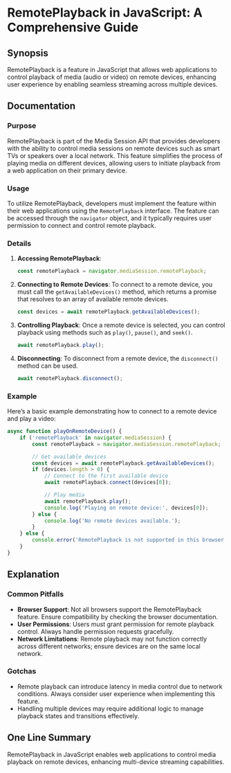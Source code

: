 <!--
Meta Description: # RemotePlayback in JavaScript: A Comprehensive Guide ## Synopsis RemotePlayback is a feature in JavaScript that allows web applications to control pl...
Meta Keywords: remoteplayback, devices, remote, playback, javascript
-->

# RemotePlayback in JavaScript: A Comprehensive Guide

## Synopsis
RemotePlayback is a feature in JavaScript that allows web applications to control playback of media (audio or video) on remote devices, enhancing user experience by enabling seamless streaming across multiple devices.

## Documentation

### Purpose
RemotePlayback is part of the Media Session API that provides developers with the ability to control media sessions on remote devices such as smart TVs or speakers over a local network. This feature simplifies the process of playing media on different devices, allowing users to initiate playback from a web application on their primary device.

### Usage
To utilize RemotePlayback, developers must implement the feature within their web applications using the `RemotePlayback` interface. The feature can be accessed through the `navigator` object, and it typically requires user permission to connect and control remote playback.

### Details
1. **Accessing RemotePlayback**: 
   ```javascript
   const remotePlayback = navigator.mediaSession.remotePlayback;
   ```

2. **Connecting to Remote Devices**: 
   To connect to a remote device, you must call the `getAvailableDevices()` method, which returns a promise that resolves to an array of available remote devices.

   ```javascript
   const devices = await remotePlayback.getAvailableDevices();
   ```

3. **Controlling Playback**: 
   Once a remote device is selected, you can control playback using methods such as `play()`, `pause()`, and `seek()`.

   ```javascript
   await remotePlayback.play();
   ```

4. **Disconnecting**: 
   To disconnect from a remote device, the `disconnect()` method can be used.

   ```javascript
   await remotePlayback.disconnect();
   ```

### Example
Here’s a basic example demonstrating how to connect to a remote device and play a video:

```javascript
async function playOnRemoteDevice() {
    if ('remotePlayback' in navigator.mediaSession) {
        const remotePlayback = navigator.mediaSession.remotePlayback;

        // Get available devices
        const devices = await remotePlayback.getAvailableDevices();
        if (devices.length > 0) {
            // Connect to the first available device
            await remotePlayback.connect(devices[0]);

            // Play media
            await remotePlayback.play();
            console.log('Playing on remote device:', devices[0]);
        } else {
            console.log('No remote devices available.');
        }
    } else {
        console.error('RemotePlayback is not supported in this browser.');
    }
}
```

## Explanation
### Common Pitfalls
- **Browser Support**: Not all browsers support the RemotePlayback feature. Ensure compatibility by checking the browser documentation.
- **User Permissions**: Users must grant permission for remote playback control. Always handle permission requests gracefully.
- **Network Limitations**: Remote playback may not function correctly across different networks; ensure devices are on the same local network.

### Gotchas
- Remote playback can introduce latency in media control due to network conditions. Always consider user experience when implementing this feature.
- Handling multiple devices may require additional logic to manage playback states and transitions effectively.

## One Line Summary
RemotePlayback in JavaScript enables web applications to control media playback on remote devices, enhancing multi-device streaming capabilities.